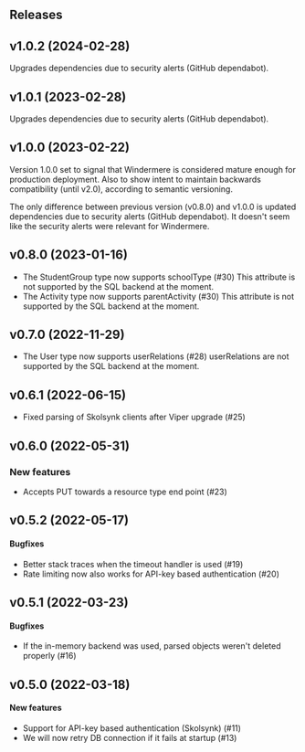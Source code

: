 ## Releases

## v1.0.2 (2024-02-28)
  Upgrades dependencies due to security alerts (GitHub dependabot).

## v1.0.1 (2023-02-28)
  Upgrades dependencies due to security alerts (GitHub dependabot).

## v1.0.0 (2023-02-22)
  Version 1.0.0 set to signal that Windermere is considered mature enough
  for production deployment. Also to show intent to maintain backwards
  compatibility (until v2.0), according to semantic versioning.

  The only difference between previous version (v0.8.0) and v1.0.0 is updated
  dependencies due to security alerts (GitHub dependabot). It doesn't seem
  like the security alerts were relevant for Windermere.

## v0.8.0 (2023-01-16)
  - The StudentGroup type now supports schoolType (#30)
    This attribute is not supported by the SQL backend at the moment.
  - The Activity type now supports parentActivity (#30)
    This attribute is not supported by the SQL backend at the moment.

## v0.7.0 (2022-11-29)
  - The User type now supports userRelations (#28)
    userRelations are not supported by the SQL backend at the moment.

## v0.6.1 (2022-06-15)
  - Fixed parsing of Skolsynk clients after Viper upgrade (#25)

## v0.6.0 (2022-05-31)
### New features
  - Accepts PUT towards a resource type end point (#23)

## v0.5.2 (2022-05-17)
#### Bugfixes
  - Better stack traces when the timeout handler is used (#19)
  - Rate limiting now also works for API-key based authentication (#20)

## v0.5.1 (2022-03-23)
#### Bugfixes
  - If the in-memory backend was used, parsed objects weren't deleted
    properly (#16)

## v0.5.0 (2022-03-18)
#### New features
  - Support for API-key based authentication (Skolsynk) (#11)
  - We will now retry DB connection if it fails at startup (#13)
